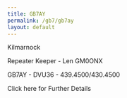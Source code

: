 ```yaml
---
title: GB7AY
permalink: /gb7/gb7ay
layout: default
---
```


Kilmarnock

Repeater Keeper - Len GM0ONX

GB7AY - DVU36 - 439.4500/430.4500

Click here for Further Details

